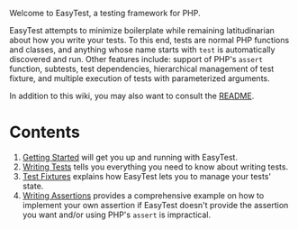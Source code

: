 Welcome to EasyTest, a testing framework for PHP.

EasyTest attempts to minimize boilerplate while remaining latitudinarian about
how you write your tests. To this end, tests are normal PHP functions and
classes, and anything whose name starts with `test` is automatically
discovered and run. Other features include: support of PHP's `assert`
function, subtests, test dependencies, hierarchical management of test
fixture, and multiple execution of tests with parameterized arguments.

In addition to this wiki, you may also want to consult the
[README](https://github.com/gnarlyquack/easytest).

# Contents

1. [Getting Started](@getting-started)
   will get you up and running with EasyTest.
2. [Writing Tests](@writing-tests)
   tells you everything you need to know about writing tests.
3. [Test Fixtures](@test-fixtures)
   explains how EasyTest lets you to manage your tests' state.
4. [Writing Assertions](@writing-assertions)
   provides a comprehensive example on how to implement your own assertion if
   EasyTest doesn't provide the assertion you want and/or using PHP's `assert`
   is impractical.
